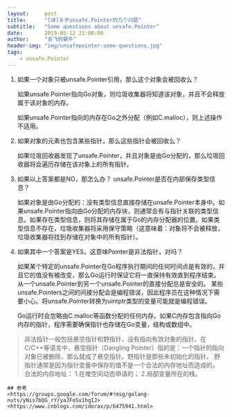 ```yaml
---
layout:     post
title:      "[译]关于unsafe.Pointer的几个问题"
subtitle:   "Some questions about unsafe.Pointer"
date:       2019-05-12 21:00:00
author:     "会飞的蜗牛"
header-img: "img/unsafepointer-some-questions.jpg"
tags:
    - unsafe.Pointer
---
```



1. 如果一个对象只被unsafe.Pointer引用，那么这个对象会被回收么？
	
	如果unsafe.Pointer指向Go对象，则垃圾收集器将知道该对象，并且不会释放属于该对象的内存。

	如果unsafe.Pointer指向的内存在Go之外分配（例如C.malloc），则上述操作不适用。

2. 如果对象的元素也包含某些指针，那么这些指针会被回收么？
	
	如果垃圾回收器发现了unsafe.Pointer，并且对象是由Go分配的，那么垃圾回收器将会遍历存储在该对象上的所有指针。
	
3. 如果以上答案都是NO，那怎么办？ unsafe.Pointer是否在内部保存类型信息？
	
	如果对象是由Go分配的：没有类型信息直接存储在unsafe.Pointer本身中。如果unsafe.Pointer指向由Go分配的内存块，则通常会有与指针关联的类型信息。如果存在类型信息，则将其存储在属于Go的内存分配器的位置。如果类型信息不存在，垃圾收集器将采用保守策略（这意味着：对象将不会被释放，垃圾收集器将找到存储在对象中的所有指针）。


4. 如果其中一个答案是YES，这意味Pointer是非法指针，对吗？
	
	如果某个特定的unsafe.Pointer在Go程序执行期间的任何时间点是有效的，并且它的值没有被改变，那么Go运行时保证它将一直保持有效直到程序结束。从一个unsafe.Pointer到另一个unsafe.Pointer的直接分配总是安全的。 某些unsafe.Pointers之间的间接分配会是编程错误，因此程序员在这种情况下需要小心。将unsafe.Pointer转换为uintptr类型的变量可能就是编程错误。

	Go运行时会忽略由C.malloc等函数分配的任何内存。如果C内存包含指向Go内存的指针，程序需要确保指针也存储在Go变量，结构或数组中。
	
>非法指针一般包括悬空指针和野指针，没有指向有效对象的指针。在C/C++等语言中，悬空指针（Dangling Pointer）指的是：一个指针的指向对象已被删除，那么就成了悬空指针。野指针是那些未初始化的指针。
>野指针通常是因为指针变量中保存的值不是一个合法的内存地址而造成的。
>合法的内存地址：
>1.在堆空间动态申请的；
>2.局部变量所在的栈。	
	
	
	## 参考
	<https://groups.google.com/forum/#!msg/golang-nuts/yNis7bQG_rY/yaJFoSx1hgIJ>
	<https://www.cnblogs.com/idorax/p/6475941.html>